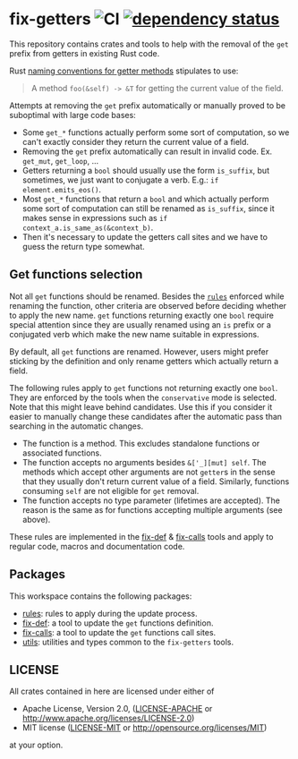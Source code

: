 # fix-getters ![CI](https://github.com/fengalin/fix-getters/workflows/CI/badge.svg) [![dependency status](https://deps.rs/repo/github/fengalin/fix-getters/status.svg)](https://deps.rs/repo/github/fengalin/fix-getters)

This repository contains crates and tools to help with the removal of the `get`
prefix from getters in existing Rust code.

Rust [naming conventions for getter methods](https://doc.rust-lang.org/1.0.0/style/style/naming/README.html#getter/setter-methods-%5Brfc-344%5D)
stipulates to use:

> A method `foo(&self) -> &T` for getting the current value of the field.

Attempts at removing the `get` prefix automatically or manually proved to be
suboptimal with large code bases:

* Some `get_*` functions actually perform some sort of computation, so we can't
  exactly consider they return the current value of a field.
* Removing the `get` prefix automatically can result in invalid code.
  Ex. `get_mut`, `get_loop`, ...
* Getters returning a `bool` should usually use the form `is_suffix`, but
  sometimes, we just want to conjugate a verb. E.g.: `if element.emits_eos()`.
* Most `get_*` functions that return a `bool` and which actually perform some sort
  of computation can still be renamed as `is_suffix`, since it makes sense in
  expressions such as `if context_a.is_same_as(&context_b)`.
* Then it's necessary to update the getters call sites and we have to guess
  the return type somewhat.

## Get functions selection

Not all `get` functions should be renamed. Besides the [`rules`](https://github.com/fengalin/fix-getters/blob/0.3.2/rules/README.md#function-name-rules)
enforced while renaming the function, other criteria are observed before
deciding whether to apply the new name. `get` functions returning exactly one
`bool` require special attention since they are usually renamed using an `is`
prefix or a conjugated verb which make the new name suitable in expressions.

By default, all `get` functions are renamed. However, users might prefer sticking
by the definition and only rename getters which actually return a field.

The following rules apply to `get` functions not returning exactly one `bool`.
They are enforced by the tools when the `conservative` mode is selected. Note
that this might leave behind candidates. Use this if you consider it easier to
manually change these candidates after the automatic pass than searching in the
automatic changes.

* The function is a method. This excludes standalone functions or associated
  functions.
* The function accepts no arguments besides `&['_][mut] self`. The methods which
  accept other arguments are not `getter`s in the sense that they usually don't
  return current value of a field. Similarly, functions consuming `self` are not
  eligible for `get` removal.
* The function accepts no type parameter (lifetimes are accepted). The reason is
  the same as for functions accepting multiple arguments (see above).

These rules are implemented in the [fix-def](https://github.com/fengalin/fix-getters/tree/0.3.2/fix-def)
& [fix-calls](https://github.com/fengalin/fix-getters/tree/0.3.2/fix-calls)
tools and apply to regular code, macros and documentation code.

## Packages

This workspace contains the following packages:

* [rules](https://github.com/fengalin/fix-getters/tree/0.3.2/rules):
  rules to apply during the update process.
* [fix-def](https://github.com/fengalin/fix-getters/tree/0.3.2/fix-def):
  a tool to update the `get` functions definition.
* [fix-calls](https://github.com/fengalin/fix-getters/tree/0.3.2/fix-calls):
  a tool to update the `get` functions call sites.
* [utils](https://github.com/fengalin/fix-getters/tree/0.3.2/utils):
  utilities and types common to the `fix-getters` tools.

## LICENSE

All crates contained in here are licensed under either of

 * Apache License, Version 2.0, ([LICENSE-APACHE](LICENSE-APACHE) or
   http://www.apache.org/licenses/LICENSE-2.0)
 * MIT license ([LICENSE-MIT](LICENSE-MIT) or
   http://opensource.org/licenses/MIT)

at your option.
